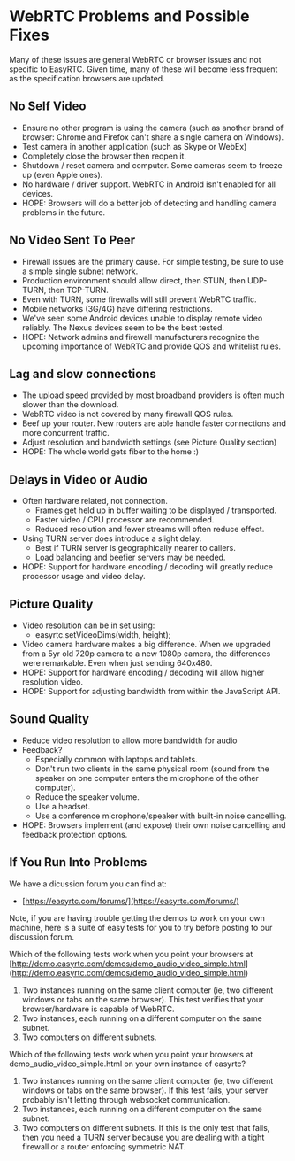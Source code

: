 WebRTC Problems and Possible Fixes
==================================

Many of these issues are general WebRTC or browser issues and not specific to EasyRTC. Given time, many of these will become less frequent as the specification browsers are updated.


No Self Video
-------------

 - Ensure no other program is using the camera (such as another brand of browser: Chrome and Firefox can't share a single camera on Windows).
 - Test camera in another application (such as Skype or WebEx)
 - Completely close the browser then reopen it.
 - Shutdown / reset camera and computer. Some cameras seem to freeze up (even Apple ones).
 - No hardware / driver support. WebRTC in Android isn't enabled for all devices.
 - HOPE: Browsers will do a better job of detecting and handling camera problems in the future.


No Video Sent To Peer
---------------------

 - Firewall issues are the primary cause. For simple testing, be sure to use a simple single subnet network.
 - Production environment should allow direct, then STUN, then UDP-TURN, then TCP-TURN.
 - Even with TURN, some firewalls will still prevent WebRTC traffic.
 - Mobile networks (3G/4G) have differing restrictions.
 - We've seen some Android devices unable to display remote video reliably. The Nexus devices seem to be the best tested.
 - HOPE: Network admins and firewall manufacturers recognize the upcoming importance of WebRTC and provide QOS and whitelist rules.


Lag and slow connections
------------------------

 - The upload speed provided by most broadband providers is often much slower than the download.
 - WebRTC video is not covered by many firewall QOS rules.
 - Beef up your router. New routers are able handle faster connections and more concurrent traffic.
 - Adjust resolution and bandwidth settings (see Picture Quality section)
 - HOPE: The whole world gets fiber to the home :)


Delays in Video or Audio
------------------------

 - Often hardware related, not connection.
   - Frames get held up in buffer waiting to be displayed / transported.
   - Faster video / CPU processor are recommended.
   - Reduced resolution and fewer streams will often reduce effect.
 - Using TURN server does introduce a slight delay.
   - Best if TURN server is geographically nearer to callers.
   - Load balancing and beefier servers may be needed.
 - HOPE: Support for hardware encoding / decoding will greatly reduce processor usage and video delay.


Picture Quality
---------------

 - Video resolution can be in set using:
   -  easyrtc.setVideoDims(width, height);
 - Video camera hardware makes a big difference. When we upgraded from a 5yr old 720p camera to a new 1080p camera, the differences were remarkable. Even when just sending 640x480.
 - HOPE: Support for hardware encoding / decoding will allow higher resolution video.
 - HOPE: Support for adjusting bandwidth from within the JavaScript API.


Sound Quality
-------------

 - Reduce video resolution to allow more bandwidth for audio
 - Feedback?
   - Especially common with laptops and tablets.
   - Don't run two clients in the same physical room (sound from the speaker on one computer enters the microphone of the other computer).
   - Reduce the speaker volume.
   - Use a headset.
   - Use a conference microphone/speaker with built-in noise cancelling.
 - HOPE: Browsers implement (and expose) their own noise cancelling and feedback protection options.


If You Run Into Problems
------------------------
We have a dicussion forum you can find at:

 - [https://easyrtc.com/forums/](https://easyrtc.com/forums/)

Note, if you are having trouble getting the demos to work on your own machine, here is a suite of easy tests for you to try before posting to our discussion forum.

Which of the following tests work when you point your browsers at [http://demo.easyrtc.com/demos/demo_audio_video_simple.html] (http://demo.easyrtc.com/demos/demo_audio_video_simple.html)
1. Two instances running on the same client computer (ie, two different windows or tabs on the same browser). This test verifies that your browser/hardware is capable of WebRTC.
2. Two instances, each running on a different computer on the same subnet. 
3. Two computers on different subnets.

Which of the following tests work when you point your browsers at demo_audio_video_simple.html on your own instance of easyrtc?
1. Two instances running on the same client computer (ie, two different windows or tabs on the same browser). If this test fails, your server probably isn't letting through websocket communication.
2. Two instances, each running on a different computer on the same subnet. 
3. Two computers on different subnets. If this is the only test that fails, then you need a TURN server because you are dealing with a tight firewall or a router enforcing symmetric NAT.





